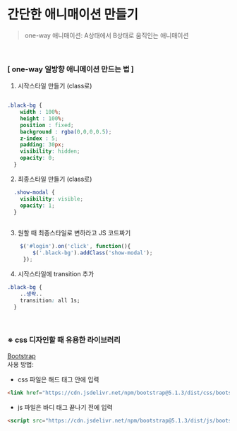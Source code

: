 # 간단한 애니매이션 만들기
> one-way 애니매이션: A상태에서 B상태로 움직인는 애니매이션     

<br>

### [ one-way 일방향 애니메이션 만드는 법 ]

1. 시작스타일 만들기 (class로)
```css

.black-bg {
    width : 100%;
    height : 100%;
    position : fixed;
    background : rgba(0,0,0,0.5);
    z-index : 5;
    padding: 30px;
    visibility: hidden;
    opacity: 0;
  }

```

2. 최종스타일 만들기 (class로) 
```css
  .show-modal {
    visibility: visible;
    opacity: 1;
  }
  
```

3. 원할 때 최종스타일로 변하라고 JS 코드짜기
```js
    $('#login').on('click', function(){
        $('.black-bg').addClass('show-modal');
     });
```

4. 시작스타일에 transition 추가 
```css
.black-bg {
    ..생략..
    transition: all 1s;
  }
```
<br>

### ※ css 디자인할 때 유용한 라이브러리     
[Bootstrap](https://getbootstrap.com/)               
사용 방법:       
* css 파일은 해드 태그 안에 입력
```html
<link href="https://cdn.jsdelivr.net/npm/bootstrap@5.1.3/dist/css/bootstrap.min.css" rel="stylesheet">
```

 * js 파일은 바디 태그 끝나기 전에 입력
 ```html
 <script src="https://cdn.jsdelivr.net/npm/bootstrap@5.1.3/dist/js/bootstrap.bundle.min.js"></script>
  ```
